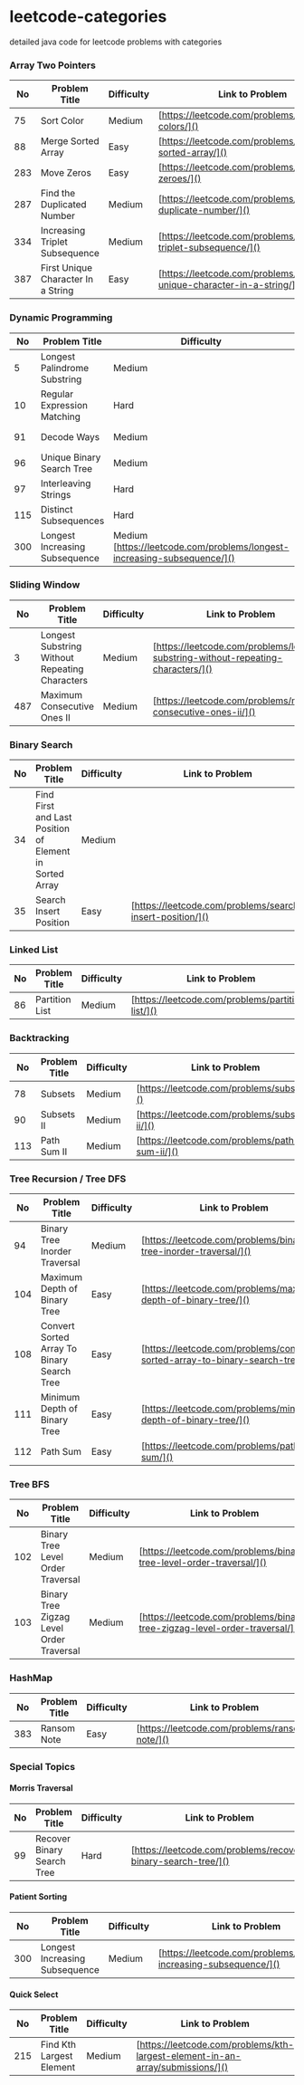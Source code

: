 # leetcode-categories
detailed java code for leetcode problems with categories

### Array Two Pointers
No | Problem Title | Difficulty | Link to Problem
------------ | ------------ | ------------- | -------------
75 | Sort Color | Medium | [https://leetcode.com/problems/sort-colors/]()
88 | Merge Sorted Array | Easy | [https://leetcode.com/problems/merge-sorted-array/]()
283 | Move Zeros | Easy | [https://leetcode.com/problems/move-zeroes/]()
287 | Find the Duplicated Number | Medium | [https://leetcode.com/problems/find-the-duplicate-number/]()
334 | Increasing Triplet Subsequence | Medium | [https://leetcode.com/problems/increasing-triplet-subsequence/]()
387 | First Unique Character In a String | Easy | [https://leetcode.com/problems/first-unique-character-in-a-string/]()

### Dynamic Programming
No | Problem Title | Difficulty | Link to Problem
------------ | ------------ | ------------- | -------------
5 | Longest Palindrome Substring | Medium | [https://leetcode.com/problems/longest-palindromic-substring/submissions/]()
10 | Regular Expression Matching | Hard | [https://leetcode.com/problems/regular-expression-matching/]()
91 | Decode Ways | Medium | [https://leetcode.com/problems/decode-ways/]()
96 | Unique Binary Search Tree | Medium | [https://leetcode.com/problems/unique-binary-search-trees/]()
97 | Interleaving Strings | Hard | [https://leetcode.com/problems/interleaving-string/]()
115 | Distinct Subsequences | Hard | [https://leetcode.com/problems/distinct-subsequences/]()
300 | Longest Increasing Subsequence | Medium [https://leetcode.com/problems/longest-increasing-subsequence/]()

### Sliding Window
No | Problem Title | Difficulty | Link to Problem
------------ | ------------ | ------------- | -------------
3 | Longest Substring Without Repeating Characters | Medium | [https://leetcode.com/problems/longest-substring-without-repeating-characters/]()
487 | Maximum Consecutive Ones II | Medium | [https://leetcode.com/problems/max-consecutive-ones-ii/]()

### Binary Search
No | Problem Title | Difficulty | Link to Problem
------------ | ------------ | ------------- | -------------
34 | Find First and Last Position of Element in Sorted Array | Medium |
35 | Search Insert Position | Easy | [https://leetcode.com/problems/search-insert-position/]()

### Linked List
No | Problem Title | Difficulty | Link to Problem
------------ | ------------ | ------------- | -------------
86 | Partition List | Medium | [https://leetcode.com/problems/partition-list/]()

### Backtracking
No | Problem Title | Difficulty | Link to Problem
------------ | ------------ | ------------- | -------------
78 | Subsets | Medium | [https://leetcode.com/problems/subsets/]()
90 | Subsets II | Medium | [https://leetcode.com/problems/subsets-ii/]()
113 | Path Sum II | Medium | [https://leetcode.com/problems/path-sum-ii/]()

### Tree Recursion / Tree DFS
No | Problem Title | Difficulty | Link to Problem
------------ | ------------ | ------------- | -------------
94 | Binary Tree Inorder Traversal | Medium | [https://leetcode.com/problems/binary-tree-inorder-traversal/]()
104 | Maximum Depth of Binary Tree | Easy | [https://leetcode.com/problems/maximum-depth-of-binary-tree/]()
108 | Convert Sorted Array To Binary Search Tree | Easy | [https://leetcode.com/problems/convert-sorted-array-to-binary-search-tree/]()
111 | Minimum Depth of Binary Tree | Easy | [https://leetcode.com/problems/minimum-depth-of-binary-tree/]()
112 | Path Sum | Easy | [https://leetcode.com/problems/path-sum/]()

### Tree BFS
No | Problem Title | Difficulty | Link to Problem
------------ | ------------ | ------------- | -------------
102 | Binary Tree Level Order Traversal | Medium | [https://leetcode.com/problems/binary-tree-level-order-traversal/]()
103 | Binary Tree Zigzag Level Order Traversal | Medium | [https://leetcode.com/problems/binary-tree-zigzag-level-order-traversal/]()

### HashMap
No | Problem Title | Difficulty | Link to Problem
------------ | ------------ | ------------- | -------------
383 | Ransom Note | Easy | [https://leetcode.com/problems/ransom-note/]()

### Special Topics

#### Morris Traversal
No | Problem Title | Difficulty | Link to Problem
------------ | ------------ | ------------- | -------------
99 | Recover Binary Search Tree | Hard | [https://leetcode.com/problems/recover-binary-search-tree/]()

#### Patient Sorting 
No | Problem Title | Difficulty | Link to Problem
------------ | ------------ | ------------- | -------------
300 | Longest Increasing Subsequence | Medium | [https://leetcode.com/problems/longest-increasing-subsequence/]()

#### Quick Select
No | Problem Title | Difficulty | Link to Problem
------------ | ------------ | ------------- | -------------
215 | Find Kth Largest Element | Medium | [https://leetcode.com/problems/kth-largest-element-in-an-array/submissions/]()
